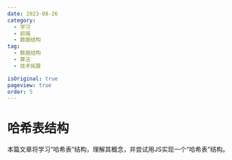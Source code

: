 ```yaml
---
date: 2023-08-26
category:
  - 学习
  - 前端
  - 数据结构
tag:
  - 数据结构
  - 算法
  - 技术拓展

isOriginal: true
pageview: true
order: 5
---
```


# **哈希表结构**

本篇文章将学习“哈希表”结构，理解其概念，并尝试用JS实现一个“哈希表”结构。
<!-- more -->